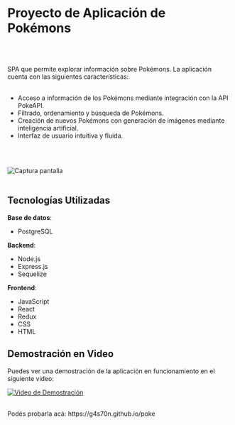 # Proyecto de Aplicación de Pokémons
<br>
<br>

SPA que permite explorar información sobre Pokémons. La aplicación cuenta con las siguientes características:
<br>
<br>
- Acceso a información de los Pokémons mediante integración con la API PokeAPI.
- Filtrado, ordenamiento y búsqueda de Pokémons.
- Creación de nuevos Pokémons con generación de imágenes mediante inteligencia artificial.
- Interfaz de usuario intuitiva y fluida.
<br>
<br>


![Captura pantalla](https://i.postimg.cc/ZYBhtsJy/download.png)
<br>
<br>

## Tecnologías Utilizadas

**Base de datos**: 
- PostgreSQL

**Backend**:
- Node.js 
- Express.js
- Sequelize 

**Frontend**:
- JavaScript
- React
- Redux
- CSS
- HTML



## Demostración en Video

Puedes ver una demostración de la aplicación en funcionamiento en el siguiente video:

[![Video de Demostración](https://i.postimg.cc/763NTVYH/pokeApp.jpg)](https://www.youtube.com/watch?v=MokPrB3BFos&ab_channel=Gast%C3%B3n)


<br>
Podés probarla acá: https://g4s70n.github.io/poke
